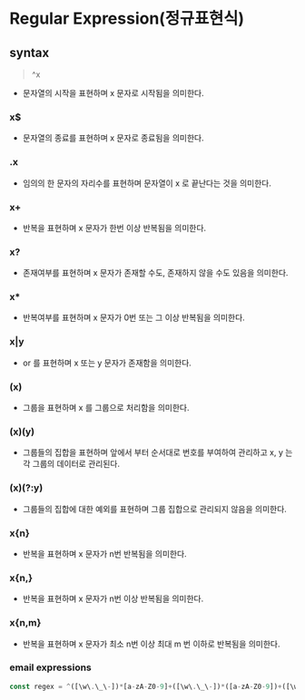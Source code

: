 # Regular Expression(정규표현식)

## syntax
> ^x
+ 문자열의 시작을 표현하며 x 문자로 시작됨을 의미한다.
### x$
+ 문자열의 종료를 표현하며 x 문자로 종료됨을 의미한다.
### .x
+ 임의의 한 문자의 자리수를 표현하며 문자열이 x 로 끝난다는 것을 의미한다.
### x+
+ 반복을 표현하며 x 문자가 한번 이상 반복됨을 의미한다.
### x?
+ 존재여부를 표현하며 x 문자가 존재할 수도, 존재하지 않을 수도 있음을 의미한다.
### x* 
+ 반복여부를 표현하며 x 문자가 0번 또는 그 이상 반복됨을 의미한다.
### x|y
+ or 를 표현하며 x 또는 y 문자가 존재함을 의미한다.
### (x)
+ 그룹을 표현하며 x 를 그룹으로 처리함을 의미한다.
### (x)(y)
+ 그룹들의 집합을 표현하며 앞에서 부터 순서대로 번호를 부여하여 관리하고 x, y 는 각 그룹의 데이터로 관리된다.
### (x)(?:y)
+ 그룹들의 집합에 대한 예외를 표현하며 그룹 집합으로 관리되지 않음을 의미한다. 
### x{n}
+ 반복을 표현하며 x 문자가 n번 반복됨을 의미한다.
### x{n,}
+ 반복을 표현하며 x 문자가 n번 이상 반복됨을 의미한다.
### x{n,m}
+ 반복을 표현하며 x 문자가 최소 n번 이상 최대 m 번 이하로 반복됨을 의미한다.

### email expressions
> 
``` javascript
const regex = ^([\w\.\_\-])*[a-zA-Z0-9]+([\w\.\_\-])*([a-zA-Z0-9])+([\w\.\_\-])+@([a-zA-Z0-9]+\.)+[a-zA-Z0-9]{2,8}$;
```
